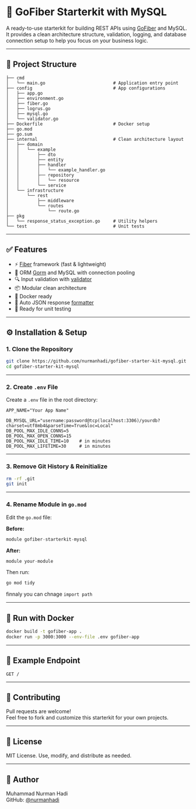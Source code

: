 # 🚀 GoFiber Starterkit with MySQL

A ready-to-use starterkit for building REST APIs using [GoFiber](https://gofiber.io) and MySQL.  
It provides a clean architecture structure, validation, logging, and database connection setup to help you focus on your business logic.

---

## 📁 Project Structure

```
├── cmd
│   └── main.go                          # Application entry point
├── config                               # App configurations
│   ├── app.go
│   ├── environment.go
│   ├── fiber.go
│   ├── logrus.go
│   ├── mysql.go
│   └── validator.go
├── Dockerfile                           # Docker setup
├── go.mod
├── go.sum
├── internal                             # Clean architecture layout
│   ├── domain
│   │   └── example
│   │       ├── dto
│   │       ├── entity
│   │       ├── handler
│   │       │   └── example_handler.go
│   │       ├── repository
│   │       │   └── resource
│   │       └── service
│   └── infrastructure
│       └── rest
│           ├── middleware
│           └── routes
│               └── route.go
├── pkg
│   └── response_status_exception.go     # Utility helpers
└── test                                 # Unit tests
```

---

## ✅ Features

- ⚡ [Fiber](https://gofiber.io) framework (fast & lightweight)
- 🐬 ORM [Gorm](https://gorm.io) and MySQL with connection pooling
- 🔍 Input validation with [validator](https://pkg.go.dev/github.com/go-playground/validator/v10)
- 📦 Modular clean architecture
- 🐳 Docker ready
- 📄 Auto JSON response [formatter](https://pkg.go.dev/github.com/goccy/go-json)
- 🧪 Ready for unit testing

---

## ⚙️ Installation & Setup

### 1. Clone the Repository

```bash
git clone https://github.com/nurmanhadi/gofiber-starter-kit-mysql.git
cd gofiber-starter-kit-mysql
```

---

### 2. Create `.env` File

Create a `.env` file in the root directory:

```dotenv
APP_NAME="Your App Name"

DB_MYSQL_URL="username:password@tcp(localhost:3306)/yourdb?charset=utf8mb4&parseTime=True&loc=Local"
DB_POOL_MAX_IDLE_CONNS=5
DB_POOL_MAX_OPEN_CONNS=15
DB_POOL_MAX_IDLE_TIME=10    # in minutes
DB_POOL_MAX_LIFETIME=30     # in minutes
```

---

### 3. Remove Git History & Reinitialize

```bash
rm -rf .git
git init
```

---

### 4. Rename Module in `go.mod`

Edit the `go.mod` file:

**Before:**
```go
module gofiber-starterkit-mysql
```

**After:**
```go
module your-module
```

Then run:

```bash
go mod tidy
```

finnaly you can chnage `import path`

---

## 🐳 Run with Docker

```bash
docker build -t gofiber-app .
docker run -p 3000:3000 --env-file .env gofiber-app
```

---

## 📮 Example Endpoint

`GET /`

---

## 🤝 Contributing

Pull requests are welcome!  
Feel free to fork and customize this starterkit for your own projects.

---

## 📝 License

MIT License. Use, modify, and distribute as needed.

---

## 👤 Author

Muhammad Nurman Hadi  
GitHub: [@nurmanhadi](https://github.com/nurmanhadi)